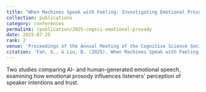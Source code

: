```yaml
---
title: "When Machines Speak with Feeling: Investigating Emotional Prosody, Authenticity, and Trust in AI vs. Human Voices (CCF B)"
collection: publications
category: conferences
permalink: /publication/2025-cogsci-emotional-prosody
date: 2025-07-25
rank: 2
venue: 'Proceedings of the Annual Meeting of the Cognitive Science Society (Vol. 47)'
citation: 'Fan, G., & Liu, D. (2025). When Machines Speak with Feeling: Investigating Emotional Prosody, Authenticity, and Trust in AI vs. Human Voices. In <i>Proceedings of the Annual Meeting of the Cognitive Science Society</i> (Vol. 47).'
---
```


Two studies comparing AI- and human-generated emotional speech, examining how emotional prosody influences listeners' perception of speaker intentions and trust.

